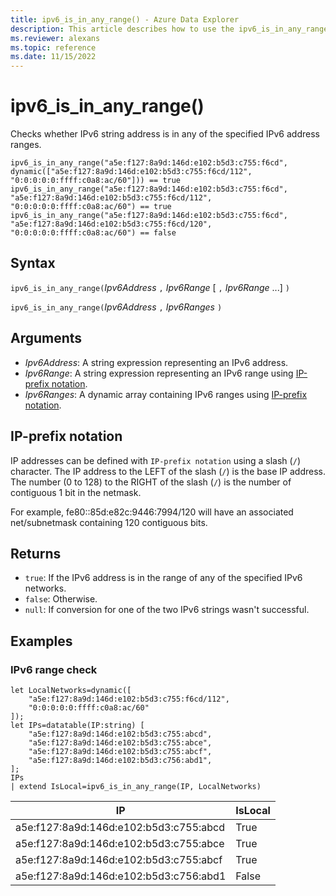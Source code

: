 ```yaml
---
title: ipv6_is_in_any_range() - Azure Data Explorer
description: This article describes how to use the ipv6_is_in_any_range function in Azure Data Explorer.
ms.reviewer: alexans
ms.topic: reference
ms.date: 11/15/2022
---
```

# ipv6_is_in_any_range()

Checks whether IPv6 string address is in any of the specified IPv6 address ranges.

```kusto
ipv6_is_in_any_range("a5e:f127:8a9d:146d:e102:b5d3:c755:f6cd", dynamic(["a5e:f127:8a9d:146d:e102:b5d3:c755:f6cd/112", "0:0:0:0:0:ffff:c0a8:ac/60"])) == true
ipv6_is_in_any_range("a5e:f127:8a9d:146d:e102:b5d3:c755:f6cd", "a5e:f127:8a9d:146d:e102:b5d3:c755:f6cd/112", "0:0:0:0:0:ffff:c0a8:ac/60") == true
ipv6_is_in_any_range("a5e:f127:8a9d:146d:e102:b5d3:c755:f6cd", "a5e:f127:8a9d:146d:e102:b5d3:c755:f6cd/120", "0:0:0:0:0:ffff:c0a8:ac/60") == false
```

## Syntax

`ipv6_is_in_any_range(`*Ipv6Address* `,` *Ipv6Range* [ `,` *Ipv6Range* ...] `)`

`ipv6_is_in_any_range(`*Ipv6Address* `,` *Ipv6Ranges* `)`

## Arguments

* *Ipv6Address*: A string expression representing an IPv6 address.
* *Ipv6Range*: A string expression representing an IPv6 range using [IP-prefix notation](#ip-prefix-notation).
* *Ipv6Ranges*: A dynamic array containing IPv6 ranges using [IP-prefix notation](#ip-prefix-notation).

## IP-prefix notation

IP addresses can be defined with `IP-prefix notation` using a slash (`/`) character.
The IP address to the LEFT of the slash (`/`) is the base IP address. The number (0 to 128) to the RIGHT of the slash (`/`) is the number of contiguous 1 bit in the netmask. 

For example, fe80::85d:e82c:9446:7994/120 will have an associated net/subnetmask containing 120 contiguous bits.

## Returns

* `true`: If the IPv6 address is in the range of any of the specified IPv6 networks.
* `false`: Otherwise.
* `null`: If conversion for one of the two IPv6 strings wasn't successful.

## Examples

### IPv6 range check

<!-- csl: https://help.kusto.windows.net/Samples -->
```kusto
let LocalNetworks=dynamic([
    "a5e:f127:8a9d:146d:e102:b5d3:c755:f6cd/112",
    "0:0:0:0:0:ffff:c0a8:ac/60"
]);
let IPs=datatable(IP:string) [
    "a5e:f127:8a9d:146d:e102:b5d3:c755:abcd",
    "a5e:f127:8a9d:146d:e102:b5d3:c755:abce",
    "a5e:f127:8a9d:146d:e102:b5d3:c755:abcf",
    "a5e:f127:8a9d:146d:e102:b5d3:c756:abd1",
];
IPs
| extend IsLocal=ipv6_is_in_any_range(IP, LocalNetworks)
```

|IP|IsLocal|
|---|---|
|a5e:f127:8a9d:146d:e102:b5d3:c755:abcd|	True|
|a5e:f127:8a9d:146d:e102:b5d3:c755:abce|	True|
|a5e:f127:8a9d:146d:e102:b5d3:c755:abcf|	True|
|a5e:f127:8a9d:146d:e102:b5d3:c756:abd1|	False|
